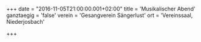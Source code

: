 +++
date = "2016-11-05T21:00:00.001+02:00"
title = 'Musikalischer Abend'
ganztaegig = 'false'
verein = 'Gesangverein Sängerlust'
ort = 'Vereinssaal, Niederjosbach'

+++

      